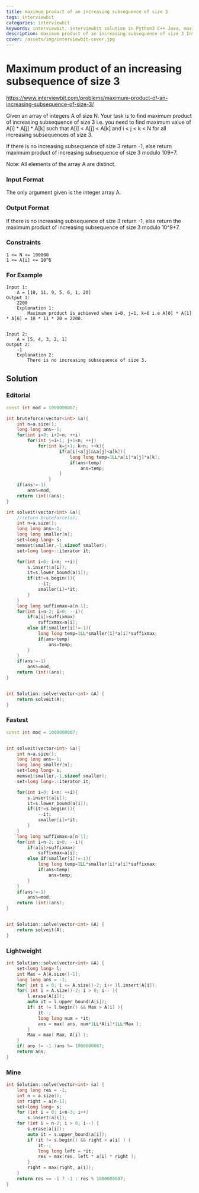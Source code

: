 ```yaml
---
title: maximum product of an increasing subsequence of size 3
tags: interviewbit
categories: interviewbit
keywords: interviewbit, interviewbit solution in Python3 C++ Java, maximum product of an increasing subsequence of size 3 solution
description: maximum product of an increasing subsequence of size 3 Interviewbit Solution Explained
cover: /assets/img/interviewbit-cover.jpg
---
```


# Maximum product of an increasing subsequence of size 3

https://www.interviewbit.com/problems/maximum-product-of-an-increasing-subsequence-of-size-3/

Given an array of integers A of size N. 
Your task is to find maximum product of increasing subsequence of size 3 
i.e. you need to find maximum value of A[i] * A[j] * A[k] such that A[i] < A[j] < A[k] and i < j < k < N for all 
increasing subsequences of size 3.

If there is no increasing subsequence of size 3 return -1, 
else return maximum product of increasing subsequence of size 3 modulo 109+7.

Note: All elements of the array A are distinct.

### Input Format

The only argument given is the integer array A.

### Output Format

If there is no increasing subsequence of size 3 return -1, 
else return the maximum product of increasing subsequence of size 3 modulo 10^9+7.

### Constraints

```
1 <= N <= 100000
1 <= A[i] <= 10^6 
```
### For Example

```
Input 1:
    A = [10, 11, 9, 5, 6, 1, 20]
Output 1:
    2200
    Explanation 1:
        Maximum product is achieved when i=0, j=1, k=6 i.e A[0] * A[1] * A[6] = 10 * 11 * 20 = 2200.
        

Input 2:
    A = [5, 4, 3, 2, 1]
Output 2:
    -1
    Explanation 2:
        There is no increasing subsequence of size 3.
```

## Solution

### Editorial
```cpp
const int mod = 1000000007;

int bruteforce(vector<int> &a){
    int n=a.size();
    long long ans=-1;
    for(int i=0; i+2<n; ++i)
        for(int j=i+1; j+1<n; ++j)
            for(int k=j+1; k<n; ++k){
                    if(a[i]<a[j]&&a[j]<a[k]){
                        long long temp=1LL*a[i]*a[j]*a[k];
                        if(ans<temp)
                            ans=temp;
                    }
                }
    if(ans!=-1)
        ans%=mod;
    return (int)(ans);
}

int solveit(vector<int> &a){
    //return bruteforce(a);
    int n=a.size();
    long long ans=-1;
    long long smaller[n];
    set<long long> s;
    memset(smaller,-1,sizeof smaller);
    set<long long>::iterator it;

    for(int i=0; i<n; ++i){
        s.insert(a[i]);
        it=s.lower_bound(a[i]);
        if(it!=s.begin()){
            --it;
            smaller[i]=*it;
        }
    }
    long long suffixmax=a[n-1];
    for(int i=n-2; i>0; --i){
        if(a[i]>suffixmax)
            suffixmax=a[i];
        else if(smaller[i]!=-1){
            long long temp=1LL*smaller[i]*a[i]*suffixmax;
            if(ans<temp)
                ans=temp;
        }
    }
    if(ans!=-1)
        ans%=mod;
    return (int)(ans);
}


int Solution::solve(vector<int> &A) {
    return solveit(A);
}
```

### Fastest
```cpp
const int mod = 1000000007;


int solveit(vector<int> &a){
    int n=a.size();
    long long ans=-1;
    long long smaller[n];
    set<long long> s;
    memset(smaller,-1,sizeof smaller);
    set<long long>::iterator it;

    for(int i=0; i<n; ++i){
        s.insert(a[i]);
        it=s.lower_bound(a[i]);
        if(it!=s.begin()){
            --it;
            smaller[i]=*it;
        }
    }
    long long suffixmax=a[n-1];
    for(int i=n-2; i>0; --i){
        if(a[i]>suffixmax)
            suffixmax=a[i];
        else if(smaller[i]!=-1){
            long long temp=1LL*smaller[i]*a[i]*suffixmax;
            if(ans<temp)
                ans=temp;
        }
    }
    if(ans!=-1)
        ans%=mod;
    return (int)(ans);
}


int Solution::solve(vector<int> &A) {
    return solveit(A);
}
```

### Lightweight
```cpp
int Solution::solve(vector<int> &A) {
    set<long long> l;
    int Max = A[A.size()-1];
    long long ans = -1;
    for( int i = 0; i <= A.size()-2; i++ )l.insert(A[i]);
    for( int i = A.size()-2; i > 0; i-- ){
        l.erase(A[i]);
        auto it = l.upper_bound(A[i]);
        if( it != l.begin() && Max > A[i] ){
            it--;
            long long num = *it;
            ans = max( ans, num*1LL*A[i]*1LL*Max );
        }
        Max = max( Max, A[i] );
    }
    if( ans != -1 )ans %= 1000000007;
    return ans;
}
```

### Mine
```cpp
int Solution::solve(vector<int> &a) {
    long long res = -1;
    int n = a.size();
    int right = a[n-1];    
    set<long long> s;
    for (int i = 0; i<n-3; i++)
        s.insert(a[i]);
    for (int i = n-2; i > 0; i--) {
        s.erase(a[i]);
        auto it = s.upper_bound(a[i]);
        if (it != s.begin() && right > a[i] ) {
            it--;
            long long left = *it;
            res = max(res, left * a[i] * right );
        }
        right = max(right, a[i]);
    }
    return res == -1 ? -1 : res % 1000000007;
}
```
